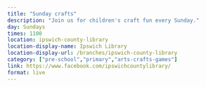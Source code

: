 ```yaml
---
title: "Sunday crafts"
description: "Join us for children's craft fun every Sunday."
day: Sundays
times: 1100
location: ipswich-county-library
location-display-name: Ipswich Library
location-display-url: /branches/ipswich-county-library
category: ["pre-school","primary","arts-crafts-games"]
link: https://www.facebook.com/ipswichcountylibrary/
format: live
---
```


